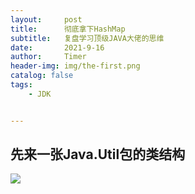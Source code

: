 ```yaml
---
layout:     post
title:      彻底拿下HashMap
subtitle:   复盘学习顶级JAVA大佬的思维
date:       2021-9-16
author:     Timer
header-img: img/the-first.png
catalog: false
tags:
    - JDK


---
```


## 先来一张Java.Util包的类结构

![](https://gitee.com/timerizaya/timer-pic/raw/master/img/Package%20util.png)

